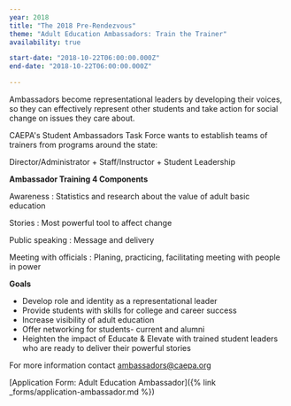 ```yaml
---
year: 2018
title: "The 2018 Pre-Rendezvous"
theme: "Adult Education Ambassadors: Train the Trainer"
availability: true

start-date: "2018-10-22T06:00:00.000Z"
end-date: "2018-10-22T06:00:00.000Z"

---
```

Ambassadors become representational leaders by developing their voices, so they can effectively represent other students and take action for social change on issues they care about.

CAEPA's Student Ambassadors Task Force wants to establish teams of trainers from programs around the state:

Director/Administrator + Staff/Instructor + Student Leadership

**Ambassador Training 4 Components**

Awareness
: Statistics and research about the value of adult basic education

Stories
: Most powerful tool to affect change

Public speaking
: Message and delivery

Meeting with officials
: Planing, practicing, facilitating meeting with people in power

**Goals**

* Develop role and identity as a representational leader
* Provide students with skills for college and career success
* Increase visibility of adult education
* Offer networking for students- current and alumni
* Heighten the impact of Educate & Elevate with trained student leaders who are ready to deliver their powerful stories

For more information contact <ambassadors@caepa.org>

[Application Form: Adult Education Ambassador]({% link _forms/application-ambassador.md %})
